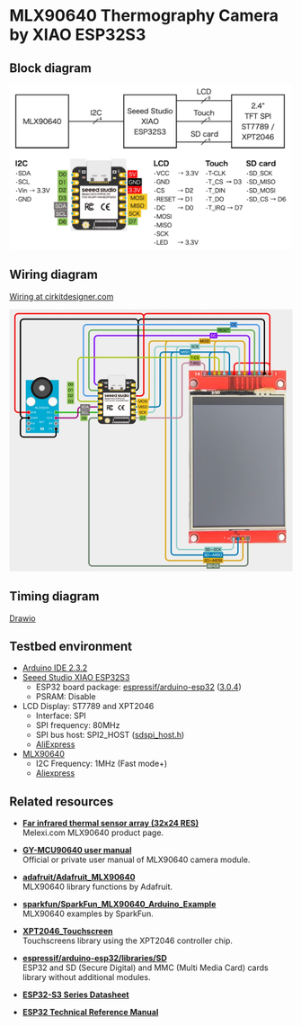# MLX90640 Thermography Camera by XIAO ESP32S3

## Block diagram

![Block diagram](BlockDiagram.jpg)

## Wiring diagram

[Wiring at cirkitdesigner.com](https://app.cirkitdesigner.com/project/837fd6ec-a7d8-4381-a41f-4b953adefee0 "Cirkit Designer IDE")

![MLX90640 on bread board](MLX90640-XIAO-ESP32.jpg)

## Timing diagram

[Drawio](https://drive.google.com/file/d/1W-xelIn-PvofRw0Ya43I02ksVurOTiDk/view?usp=sharing)

## Testbed environment

- [Arduino IDE 2.3.2][1]
- [Seeed Studio XIAO ESP32S3][2]
  - ESP32 board package: [espressif/arduino-esp32][3] ([3.0.4][4])
  - PSRAM: Disable
- LCD Display: ST7789 and XPT2046
  - Interface: SPI
  - SPI frequency: 80MHz
  - SPI bus host: SPI2_HOST ([sdspi_host.h][5])
  - [AliExpress][6]
- [MLX90640][7]
  - I2C Frequency: 1MHz (Fast mode+)
  - [Aliexpress][8]

## Related resources

- [**Far infrared thermal sensor array (32x24 RES)**][9]  
  Melexi.com MLX90640 product page.

- [**GY-MCU90640 user manual**][10]  
  Official or private user manual of MLX90640 camera module.

- [**adafruit/Adafruit_MLX90640**][11]  
  MLX90640 library functions by Adafruit.

- [**sparkfun/SparkFun_MLX90640_Arduino_Example**][12]  
  MLX90640 examples by SparkFun.

- [**XPT2046_Touchscreen**][13]  
  Touchscreens library using the XPT2046 controller chip.

- [**espressif/arduino-esp32/libraries/SD**][14]  
  ESP32 and SD (Secure Digital) and MMC (Multi Media Card) cards library without additional modules.

- [**ESP32-S3 Series Datasheet**][15]

- [**ESP32 Technical Reference Manual**][16]

[1]: https://www.arduino.cc/en/software "Software - Arduino"

[2]: https://wiki.seeedstudio.com/xiao_esp32s3_getting_started/ "Getting Started with Seeed Studio XIAO ESP32S3 (Sense) - Seeed Studio Wiki"

[3]: https://github.com/espressif/arduino-esp32 "espressif/arduino-esp32: Arduino core for the ESP32"
[4]: https://github.com/espressif/arduino-esp32/releases/tag/3.0.4 "Release Arduino Release v3.0.4 based on ESP-IDF v5.1.4+ · espressif/arduino-esp32"

[5]: https://github.com/espressif/esp-idf/blob/master/components/esp_driver_sdspi/include/driver/sdspi_host.h#L23-L29 "esp-idf/components/esp_driver_sdspi/include/driver/sdspi_host.h at master · espressif/esp-idf"

[6]: https://www.aliexpress.com/item/1005006198656280.html

[7]: https://www.melexis.com/en/documents/documentation/datasheets/datasheet-mlx90640 "Datasheet for MLX90640 I Melexis"

[8]: https://www.aliexpress.com/item/1005006674751991.html

[9]: https://www.melexis.com/en/product/MLX90640/Far-Infrared-Thermal-Sensor-Array "Far Infrared Thermal Sensor Array (32x24 RES) I Melexis"

[10]: https://github.com/vvkuryshev/GY-MCU90640-RPI-Python/blob/master/GY_MCU9064%20user%20manual%20v1.pdf "vvkuryshev/GY-MCU90640-RPI-Python: The script to connect the thermal image module GY-MCU90640 to Raspberry Pi."

[11]: https://github.com/adafruit/Adafruit_MLX90640 "adafruit/Adafruit_MLX90640: MLX90640 library functions"

[12]: https://github.com/sparkfun/SparkFun_MLX90640_Arduino_Example "sparkfun/SparkFun_MLX90640_Arduino_Example: Controlling and reading from the MLX90640 IR array thermal imaging sensor"

[13]: https://www.arduino.cc/reference/en/libraries/xpt2046_touchscreen/ "XPT2046_Touchscreen - Arduino Reference"

[14]: https://github.com/espressif/arduino-esp32/tree/master/libraries/SD "arduino-esp32/libraries/SD at master · espressif/arduino-esp32"

[15]: https://www.espressif.com/sites/default/files/documentation/esp32-s3_datasheet_en.pdf
[16]: https://www.espressif.com/sites/default/files/documentation/esp32_technical_reference_manual_en.pdf
